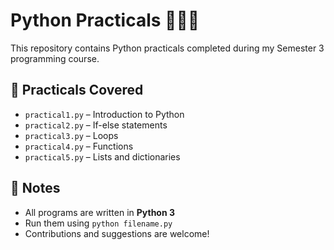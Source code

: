 # Python Practicals 👨‍💻🐍

This repository contains Python practicals completed during my Semester 3 programming course.

## 🧪 Practicals Covered

- `practical1.py` – Introduction to Python
- `practical2.py` – If-else statements
- `practical3.py` – Loops
- `practical4.py` – Functions
- `practical5.py` – Lists and dictionaries

## 📝 Notes

- All programs are written in **Python 3**
- Run them using `python filename.py`
- Contributions and suggestions are welcome!
